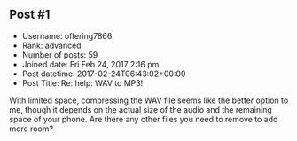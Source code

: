 ## Post #1
- Username: offering7866
- Rank: advanced
- Number of posts: 59
- Joined date: Fri Feb 24, 2017 2:16 pm
- Post datetime: 2017-02-24T06:43:02+00:00
- Post Title: Re: help: WAV to MP3!

With limited space, compressing the WAV file seems like the better option to me, though it depends on the actual size of the audio and the remaining space of your phone. Are there any other files you need to remove to add more room?
